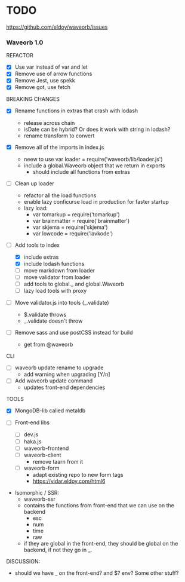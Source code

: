 # TODO

https://github.com/eldoy/waveorb/issues

### Waveorb 1.0

REFACTOR

- [x] Use var instead of var and let
- [x] Remove use of arrow functions
- [x] Remove Jest, use spekk
- [x] Remove got, use fetch

BREAKING CHANGES

- [x] Rename functions in extras that crash with lodash
  - release across chain
  - isDate can be hybrid? Or does it work with string in lodash?
  - rename transform to convert

- [x] Remove all of the imports in index.js
  - neew to use var loader = require('waveorb/lib/loader.js')
  - include a global.Waveorb object that we return in exports
    - should include all functions from extras

- [ ] Clean up loader
  - refactor all the load functions
  - enable lazy conficurse load in production for faster startup
  - lazy load:
    - var tomarkup = require('tomarkup')
    - var brainmatter = require('brainmatter')
    - var skjema = require('skjema')
    - var lowcode = require('lavkode')

- [ ] Add tools to index
  - [x] include extras
  - [x] include lodash functions
  - [ ] move markdown from loader
  - [ ] move validator from loader
  - [ ] add tools to global._ and global.Waveorb
  - [ ] lazy load tools with proxy

- [ ] Move validator.js into tools (_.validate)
  - $.validate throws
  - _.validate doesn't throw

- [ ] Remove sass and use postCSS instead for build
  - get from @waveorb

CLI

- [ ] waveorb update rename to upgrade
  - add warning when upgrading [Y/n]
- [ ] Add waveorb update command
  - updates front-end dependencies

TOOLS

- [x] MongoDB-lib called metaldb

- [ ] Front-end libs
  - [ ] dev.js
  - [ ] haka.js
  - [ ] waveorb-frontend
  - [ ] waveorb-client
    - remove taarn from it
  - [ ] waveorb-form
    - adapt existing repo to new form tags
    - https://vidar.eldoy.com/html6

- Isomorphic / SSR:
  - waveorb-ssr
  - contains the functions from front-end that we can use on the backend
    - esc
    - num
    - time
    - raw
  - if they are global in the front-end, they should be global on the backend, if not they go in _.


DISCUSSION:

- should we have _ on the front-end? and $? env? Some other stuff?